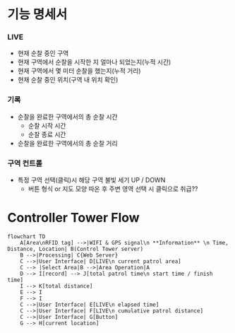 # 기능 명세서


### LIVE
* 현재 순찰 중인 구역
* 현재 구역에서 순찰을 시작한 지 얼마나 되었는지(누적 시간)
* 현재 구역에서 몇 미터 순찰을 했는지(누적 거리)
* 현재 순찰 중인 위치(구역 내 위치 확인)

### 기록
* 순찰을 완료한 구역에서의 총 순찰 시간
  * 순찰 시작 시간
  * 순찰 종료 시간
* 순찰을 완료한 구역에서의 총 순찰 거리

### 구역 컨트롤
* 특정 구역 선택(클릭)시 해당 구역 불빛 세기 UP / DOWN
  * 버튼 형식 or 지도 모양 따온 후 주변 영역 선택 시 클릭으로 취급??

# Controller Tower Flow
```mermaid
flowchart TD
    A[Area\nRFID tag] -->|WIFI & GPS signal\n **Information** \n Time, Distance, Location| B(Control Tower server)
    B -->|Processing| C{Web Server}
    C -->|User Interface| D[LIVE\n current patrol area]
    C --> |Select Area|B -->|Area Operation|A
    D --> I[record] --> J[total patrol time\n start time / finish time]
    I --> K[total distance]
    E --> I
    F --> I
    C -->|User Interface| E[LIVE\n elapsed time]
    C -->|User Interface| F[LIVE\n cumulative patrol distance]
    C -->|User Interface| G[Button]
    G --> H[current location]
```